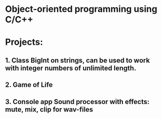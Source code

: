 # Object-oriented programming using C/C++
# Projects:
## 1. Class BigInt on strings, can be used to work with integer numbers of unlimited length.
## 2. Game of Life
## 3. Console app Sound processor with effects: mute, mix, clip for wav-files
